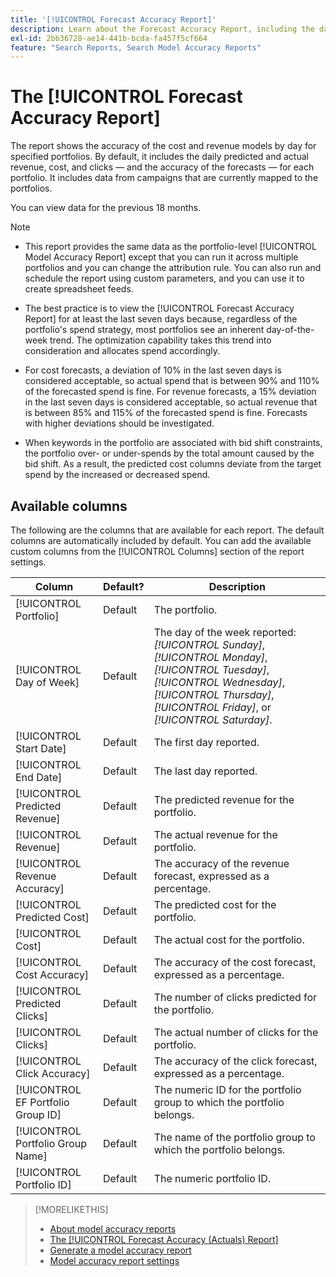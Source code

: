 ```yaml
---
title: '[!UICONTROL Forecast Accuracy Report]'
description: Learn about the Forecast Accuracy Report, including the data columns.
exl-id: 2bb36728-ae14-441b-bcda-fa457f5cf664
feature: "Search Reports, Search Model Accuracy Reports"
---
```

# The [!UICONTROL Forecast Accuracy Report]

The report shows the accuracy of the cost and revenue models by day for specified portfolios. By default, it includes the daily predicted and actual revenue, cost, and clicks &mdash; and the accuracy of the forecasts &mdash; for each portfolio. It includes data from campaigns that are currently mapped to the portfolios.

You can view data for the previous 18 months.

>[!NOTE]
>
>* This report provides the same data as the portfolio-level [!UICONTROL Model Accuracy Report] except that you can run it across multiple portfolios and you can change the attribution rule. You can also run and schedule the report using custom parameters, and you can use it to create spreadsheet feeds.
>
>* The best practice is to view the [!UICONTROL Forecast Accuracy Report] for at least the last seven days because, regardless of the portfolio's spend strategy, most portfolios see an inherent day-of-the-week trend. The optimization capability takes this trend into consideration and allocates spend accordingly.
>
>* For cost forecasts, a deviation of 10% in the last seven days is considered acceptable, so actual spend that is between 90% and 110% of the forecasted spend is fine. For revenue forecasts, a 15% deviation in the last seven days is considered acceptable, so actual revenue that is between 85% and 115% of the forecasted spend is fine. Forecasts with higher deviations should be investigated.
>
>* When keywords in the portfolio are associated with bid shift constraints, the portfolio over- or under-spends by the total amount caused by the bid shift. As a result, the predicted cost columns deviate from the target spend by the increased or decreased spend.

## Available columns

The following are the columns that are available for each report. The default columns are automatically included by default. You can add the available custom columns from the [!UICONTROL Columns] section of the report settings.

| Column | Default? | Description |
|----|----|----|
| [!UICONTROL Portfolio] | Default | The portfolio. |
| [!UICONTROL Day of Week] | Default | The day of the week reported: <i>[!UICONTROL Sunday]</i>, <i>[!UICONTROL Monday]</i>, <i>[!UICONTROL Tuesday]</i>, <i>[!UICONTROL Wednesday]</i>, <i>[!UICONTROL Thursday]</i>, <i>[!UICONTROL Friday]</i>, or <i>[!UICONTROL Saturday]</i>. |
| [!UICONTROL Start Date] | Default | The first day reported. |
| [!UICONTROL End Date] | Default | The last day reported. |
| [!UICONTROL Predicted Revenue] | Default | The predicted revenue for the portfolio. |
| [!UICONTROL Revenue] | Default | The actual revenue for the portfolio. |
| [!UICONTROL Revenue Accuracy] | Default | The accuracy of the revenue forecast, expressed as a percentage. |
| [!UICONTROL Predicted Cost] | Default | The predicted cost for the portfolio. |
| [!UICONTROL Cost] | Default | The actual cost for the portfolio. |
| [!UICONTROL Cost Accuracy] | Default | The accuracy of the cost forecast, expressed as a percentage. |
| [!UICONTROL Predicted Clicks] | Default | The number of clicks predicted for the portfolio. |
| [!UICONTROL Clicks] | Default | The actual number of clicks for the portfolio. |
| [!UICONTROL Click Accuracy] | Default | The accuracy of  the click forecast, expressed as a percentage. |
| [!UICONTROL EF Portfolio Group ID] | Default | The numeric ID for the portfolio group to which the portfolio belongs. |
| [!UICONTROL Portfolio Group Name] | Default | The name of the portfolio group to which the portfolio belongs. |
| [!UICONTROL Portfolio ID] | Default | The numeric portfolio ID. |

<table style="table-layout:auto">

>[!MORELIKETHIS]
>
>* [About model accuracy reports](/help/search-social-commerce/reports/management/model-accuracy/model-accuracy-report-about.md)
>* [The [!UICONTROL Forecast Accuracy (Actuals) Report]](forecast-accuracy-actuals-report.md)
>* [Generate a model accuracy report](model-accuracy-report-generate.md)
>* [Model accuracy report settings](/help/search-social-commerce/reports/management/model-accuracy/model-accuracy-report-settings.md)
